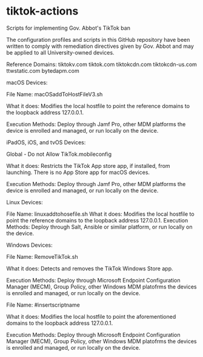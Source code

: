 # tiktok-actions
Scripts for implementing Gov. Abbot's TikTok ban

The configuration profiles and scripts in this GitHub repository have been written to comply with remediation directives given by Gov. Abbot and may be applied to all University-owned devices. 

Reference Domains:
tiktokv.com
tiktok.com
tiktokcdn.com
tiktokcdn-us.com
ttwstatic.com
bytedapm.com

macOS Devices:

File Name: macOSaddToHostFileV3.sh

What it does: Modifies the local hostfile to point the reference domains to the loopback address 127.0.0.1.

Execution Methods: Deploy through Jamf Pro, other MDM platforms the device is enrolled and managed, or run locally on the device.



iPadOS, iOS, and tvOS Devices:

Global - Do not Allow TikTok.mobileconfig

What it does: Restricts the TikTok App store app, if installed, from launching. There is no App Store app for macOS devices.

Execution Methods: Deploy through Jamf Pro, other MDM platforms the device is enrolled and managed, or run locally on the device.



Linux Devices:

File Name: linuxaddtohosefile.sh
What it does: Modifies the local hostfile to point the reference domains to the loopback address 127.0.0.1.
Execution Methods: Deploy through Salt, Ansible or similar platform, or run locally on the device.



Windows Devices:

File Name: RemoveTikTok.sh

What it does: Detects and removes the TikTok Windows Store app. 

Execution Methods: Deploy through Microsoft Endpoint Configuration Manager (MECM), Group Policy, other Windows MDM platofrms the devices is enrolled and managed, or run locally on the device.


File Name: #insertscriptname

What it does: Modifies the local hostfile to point the aforementioned domains to the loopback address 127.0.0.1.

Execution Methods: Deploy through Microsoft Endpoint Configuration Manager (MECM), Group Policy, other Windows MDM platofrms the devices is enrolled and managed, or run locally on the device.
